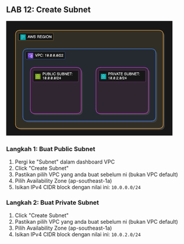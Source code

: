 ## LAB 12: Create Subnet

![subnet-diagram](../assets/subnet.png)

### Langkah 1: Buat Public Subnet

1. Pergi ke "Subnet" dalam dashboard VPC
2. Click "Create Subnet"
3. Pastikan pilih VPC yang anda buat sebelum ni (bukan VPC default)
4. Pilih Availability Zone (ap-southeast-1a)
5. Isikan IPv4 CIDR block dengan nilai ini: `10.0.0.0/24`

### Langkah 2: Buat Private Subnet

1. Click "Create Subnet"
2. Pastikan pilih VPC yang anda buat sebelum ni (bukan VPC default)
3. Pilih Availability Zone (ap-southeast-1a)
4. Isikan IPv4 CIDR block dengan nilai ini: `10.0.2.0/24`
